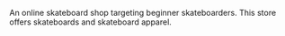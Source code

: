 An online skateboard shop targeting beginner skateboarders. This store offers skateboards and skateboard apparel. 